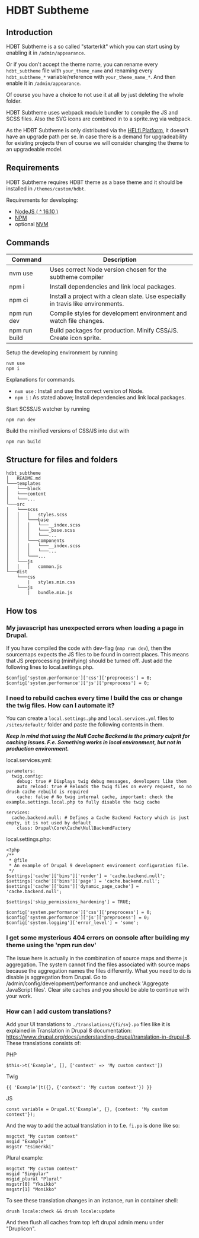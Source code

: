 # HDBT Subtheme

## Introduction

HDBT Subtheme is a so called "starterkit" which you can start using by enabling it in `/admin/appearance`.

Or if you don't accept the theme name, you can rename every `hdbt_subtheme` file with `your_theme_name` and renaming every `hdbt_subtheme_*` variable/reference with `your_theme_name_*`. And then enable it in `/admin/appearance`.

Of course you have a choice to not use it at all by just deleting the whole folder.

HDBT Subtheme uses webpack module bundler to compile the JS and SCSS files. Also the SVG icons are combined in to a sprite.svg via webpack.

As the HDBT Subtheme is only distributed via the [HELfi Platform](https://github.com/City-of-Helsinki/drupal-helfi-platform), it doesn't have an upgrade path per se. In case there is a demand for upgradeability for existing projects then of course we will consider changing the theme to an upgradeable model.

## Requirements

HDBT Subtheme requires HDBT theme as a base theme and it should be installed in `/themes/custom/hdbt`.

Requirements for developing:
- [NodeJS ( ^ 16.10 )](https://nodejs.org/en/)
- [NPM](https://npmjs.com/)
- optional [NVM](https://github.com/nvm-sh/nvm)

## Commands

| Command       | Description                                                                       |
| ------------- | --------------------------------------------------------------------------------- |
| nvm use       | Uses correct Node version chosen for the subtheme compiler                        |
| npm i         | Install dependencies and link local packages.                                     |
| npm ci        | Install a project with a clean slate. Use especially in travis like environments. |
| npm run dev   | Compile styles for development environment and watch file changes.                |
| npm run build | Build packages for production. Minify CSS/JS. Create icon sprite.                 |

Setup the developing environment by running

    nvm use
    npm i

Explanations for commands.
- `nvm use` : Install and use the correct version of Node.
- `npm i` : As stated above; Install dependencies and link local packages.

Start SCSS/JS watcher by running

    npm run dev

Build the minified versions of CSS/JS into dist with

    npm run build

## Structure for files and folders

```
hdbt_subtheme
│   README.md
└───templates
│   └───block
│   └───content
│   └───...
└───src
│   └───scss
│   │   │   styles.scss
│   │   └───base
│   │   │   └───__index.scss
│   │   │   └───_base.scss
│   │   │   └───...
│   │   └───components
│   │   │   └───__index.scss
│   │   │   └───...
│   │   └───...
│   └───js
│   │   │   common.js
└───dist
    └───css
        |   styles.min.css
    └───js
        |   bundle.min.js
```

## How tos

### My javascript has unexpected errors when loading a page in Drupal.

If you have compiled the code with dev-flag (`nmp run dev`), then the sourcemaps expects the JS files to be found in correct places.
This means that JS preprocessing (minifying) should be turned off. Just add the following lines to local.settings.php.
```
$config['system.performance']['css']['preprocess'] = 0;
$config['system.performance']['js']['preprocess'] = 0;
```

### I need to rebuild caches every time I build the css or change the twig files. How can I automate it?

You can create a `local.settings.php` and `local.services.yml` files to `/sites/default/` folder and paste the following contents in them.

**_Keep in mind that using the Null Cache Backend is the primary culprit for caching issues. F.e. Something works in local environment, but not in production environment._**

local.services.yml:
```
parameters:
  twig.config:
    debug: true # Displays twig debug messages, developers like them
    auto_reload: true # Reloads the twig files on every request, so no drush cache rebuild is required
    cache: false # No twig internal cache, important: check the example.settings.local.php to fully disable the twig cache

services:
  cache.backend.null: # Defines a Cache Backend Factory which is just empty, it is not used by default
    class: Drupal\Core\Cache\NullBackendFactory
```
local.settings.php:
```
<?php
/**
 * @file
 * An example of Drupal 9 development environment configuration file.
 */
$settings['cache']['bins']['render'] = 'cache.backend.null';
$settings['cache']['bins']['page'] = 'cache.backend.null';
$settings['cache']['bins']['dynamic_page_cache'] = 'cache.backend.null';

$settings['skip_permissions_hardening'] = TRUE;

$config['system.performance']['css']['preprocess'] = 0;
$config['system.performance']['js']['preprocess'] = 0;
$config['system.logging']['error_level'] = 'some';
```

### I get some mysterious 404 errors on console after building my theme using the 'npm run dev'
The issue here is actually in the combination of source maps and theme js aggregation. The system cannot find the files
associated with source maps because the aggregation names the files differently. What you need to do is disable js
aggregation from Drupal. Go to /admin/config/development/performance and uncheck 'Aggregate JavaScript files'. Clear
site caches and you should be able to continue with your work.

### How can I add custom translations?
Add your UI translations to ``./translations/{fi/sv}.po`` files like it is explained in Translation in Drupal 8 documentation: https://www.drupal.org/docs/understanding-drupal/translation-in-drupal-8.
These translations consists of:

PHP
```
$this->t('Example', [], ['context' => 'My custom context'])
```
Twig
```
{{ 'Example'|t({}, {'context': 'My custom context'}) }}
```
JS
```
const variable = Drupal.t('Example', {}, {context: 'My custom context'});
```

And the way to add the actual translation in to f.e. `fi.po` is done like so:
```
msgctxt "My custom context"
msgid "Example"
msgstr "Esimerkki"
```

Plural example:

```
msgctxt "My custom context"
msgid "Singular"
msgid_plural "Plural"
msgstr[0] "Yksikkö"
msgstr[1] "Monikko"
```

To see these translation changes in an instance, run in container shell:
```
drush locale:check && drush locale:update
```
And then flush all caches from top left drupal admin menu under "Druplicon".
